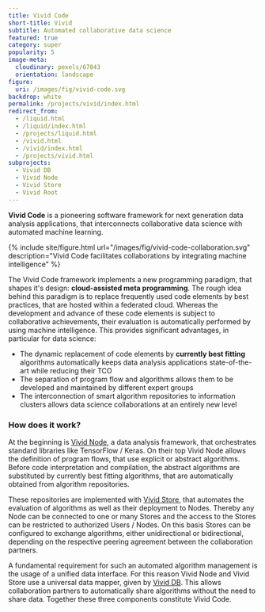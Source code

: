 ```yaml
---
title: Vivid Code
short-title: Vivid
subtitle: Automated collaborative data science
featured: true
category: super
popularity: 5
image-meta:
  cloudinary: pexels/67843
  orientation: landscape
figure:
  uri: /images/fig/vivid-code.svg
backdrop: white
permalink: /projects/vivid/index.html
redirect_from:
  - /liquid.html
  - /liquid/index.html
  - /projects/liquid.html
  - /vivid.html
  - /vivid/index.html
  - /projects/vivid.html
subprojects:
  - Vivid DB
  - Vivid Node
  - Vivid Store
  - Vivid Root
---
```


**Vivid Code** is a pioneering software framework for next generation data
analysis applications, that interconnects collaborative data science with
automated machine learning.

{% include site/figure.html url="/images/fig/vivid-code-collaboration.svg"
  description="Vivid Code facilitates collaborations by integrating machine
  intelligence" %}

The Vivid Code framework implements a new programming paradigm, that shapes it's
design: **cloud-assisted meta programming**. The rough idea behind this paradigm
is to replace frequently used code elements by best practices, that are
hosted within a federated cloud. Whereas the development and advance of these
code elements is subject to collaborative achievements, their evaluation is
automatically performed by using machine intelligence. This provides significant
advantages, in particular for data science:

* The dynamic replacement of code elements by **currently best fitting**
  algorithms automatically keeps data analysis applications state-of-the-art
  while reducing their TCO
* The separation of program flow and algorithms allows them to be developed and
  maintained by different expert groups
* The interconnection of smart algorithm repositories to information clusters
  allows data science collaborations at an entirely new level

### How does it work?

At the beginning is [Vivid Node](/projects/rian.html), a data analysis
framework, that orchestrates standard libraries like TensorFlow / Keras. On
their top Vivid Node allows the definition of program flows, that use explicit
or abstract algorithms. Before code interpretation and compilation, the abstract
algorithms are substituted by currently best fitting algorithms, that are
automatically obtained from algorithm repositories.

These repositories are implemented with [Vivid Store](/projects/brea.html), that
automates the evaluation of algorithms as well as their deployment to Nodes.
Thereby any Node can be connected to one or many Stores and the access to the
Stores can be restricted to authorized Users / Nodes. On this basis Stores can
be configured to exchange algorithms, either unidirectional or bidirectional,
depending on the respective peering agreement between the collaboration
partners.

A fundamental requirement for such an automated algorithm management is the
usage of a unified data interface. For this reason Vivid Node and Vivid Store
use a universal data mapper, given by [Vivid DB](/projects/deet.html). This
allows collaboration partners to automatically share algorithms without the need
to share data. Together these three components constitute Vivid Code.
